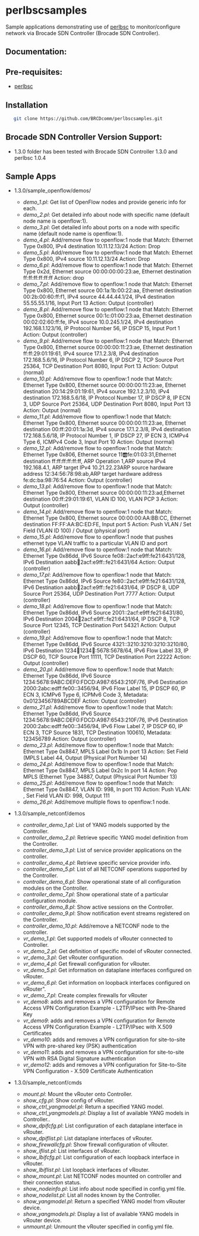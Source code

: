 # perlbscsamples
Sample applications demonstrating use of [perlbsc](https://github.com/BRCDcomm/perlbsc) to monitor/configure network via Brocade SDN Controller (Brocade SDN Controller).

## Documentation:

## Pre-requisites:
* [perlbsc](https://github.com/BRCDcomm/perlbsc)

## Installation
```bash
   git clone https://github.com/BRCDcomm/perlbscsamples.git
```

## Brocade SDN Controller Version Support:
* 1.3.0 folder has been tested with Brocade SDN Controller 1.3.0 and perlbsc 1.0.4


## Sample Apps

* 1.3.0/sample_openflow/demos/
    * _demo_1.pl_: Get list of OpenFlow nodes and provide generic info for each.
    * _demo_2.pl_: Get detailed info about node with specific name (default node name is openflow:1).
    * _demo_3.pl_: Get detailed info about ports on a node with specific name (default node name is openflow:1).
    * _demo_4.pl_: Add/remove flow to openflow:1 node that Match: Ethernet Type 0x800, IPv4 destination 10.11.12.13/24 Action: Drop
    * _demo_5.pl_: Add/remove flow to openflow:1 node that Match: Ethernet Type 0x800, IPv4 source 10.11.12.13/24 Action: Drop
    * _demo_6.pl_: Add/remove flow to openflow:1 node that Match: Ethernet Type 0x2d, Ethernet source 00:00:00:00:23:ae, Ethernet destination ff:ff:ff:ff:ff:ff Action: drop
    * _demo_7.pl_:  Add/remove flow to openflow:1 node that Match: Ethernet Type 0x800, Ethernet source 00:1a:1b:00:22:aa, Ethernet destination 00:2b:00:60:ff:f1, IPv4 source 44.44.44.1/24, IPv4 destination 55.55.55.1/16, Input Port 13 Action: Output (controller)
    * _demo_8.pl_: Add/remove flow to openflow:1 node that Match: Ethernet Type 0x800, Ethernet source 00:1c:01:00:23:aa, Ethernet destination 00:02:02:60:ff:fe, IPv4 source 10.0.245.1/24, IPv4 destination 192.168.1.123/16, IP Protocol Number 56, IP DSCP 15, Input Port 1 Action: Output (controller)
    * _demo_9.pl_: Add/remove flow to openflow:1 node that Match: Ethernet Type 0x800, Ethernet source 00:00:00:11:23:ae, Ethernet destination ff:ff:29:01:19:61, IPv4 source 17.1.2.3/8, IPv4 destination 172.168.5.6/16, IP Protocol Number 6, IP DSCP 2, TCP Source Port 25364, TCP Destination Port 8080, Input Port 13 Action: Output (normal)
    * _demo_10.pl_: Add/remove flow to openflow:1 node that Match: Ethernet Type 0x800, Ethernet source 00:00:00:11:23:ae, Ethernet destination 20:14:29:01:19:61, IPv4 source 192.1.2.3/10, IPv4 destination 172.168.5.6/18, IP Protocol Number 17, IP DSCP 8, IP ECN 3, UDP Source Port 25364, UDP Destination Port 8080, Input Port 13 Action: Output (normal)
    * _demo_11.pl_: Add/remove flow to openflow:1 node that Match: Ethernet Type 0x800, Ethernet source 00:00:00:11:23:ae, Ethernet destination 00:ff:20:01:1a:3d, IPv4 source 17.1.2.3/8, IPv4 destination 172.168.5.6/18, IP Protocol Number 1, IP DSCP 27, IP ECN 3, ICMPv4 Type 6, ICMPv4 Code 3, Input Port 10 Action: Output (normal)
    * _demo_12.pl_: Add/remove flow to openflow:1 node that Match: Ethernet Type 0x806, Ethernet source 11:ab:fe:01:03:31,Ethernet destination ff:ff:ff:ff:ff:ff, ARP Operation 1,ARP source IPv4 192.168.4.1, ARP target IPv4 10.21.22.23ARP source hardware address 12:34:56:78:98:ab,ARP target hardware address fe:dc:ba:98:76:54 Action: Output (controller)
    * _demo_13.pl_: Add/remove flow to openflow:1 node that Match: Ethernet Type 0x800, Ethernet source 00:00:00:11:23:ad,Ethernet destination 00:ff:29:01:19:61, VLAN ID 100, VLAN PCP 3 Action: Output (controller)
    * _demo_14.pl_: Add/remove flow to openflow:1 node that Match: Ethernet Type 0x800, Ethernet source 00:00:00:AA:BB:CC, Ethernet destination FF:FF:AA:BC:ED:FE, Input port 5 Action: Push VLAN / Set Field (VLAN ID 100) / Output (physical port)
    * _demo_15.pl_: Add/remove flow to openflow:1 node that pushes ethernet type VLAN traffic to a particular VLAN ID and port 
    * _demo_16.pl_: Add/remove flow to openflow:1 node that Match: Ethernet Type 0x86dd, IPv6 Source fe08::2acf:e9ff:fe21:6431/128, IPv6 Destination aabb:1234:2acf:e9ff::fe21:6431/64 Action: Output (controller)
    * _demo_17.pl_: Add/remove flow to openflow:1 node that Match: Ethernet Type 0x86dd, IPv6 Source fe80::2acf:e9ff:fe21:6431/128, IPv6 Destination aabb:1234:2acf:e9ff::fe21:6431/64, IP DSCP 8, UDP Source Port 25364, UDP Destination Port 7777 Action: Output (controller)
    * _demo_18.pl_: Add/remove flow to openflow:1 node that Match: Ethernet Type 0x86dd, IPv6 Source 2001::2acf:e9ff:fe21:6431/80, IPv6 Destination 2004:1234:2acf:e9ff::fe21:6431/64, IP DSCP 8, TCP Source Port 12345, TCP Destination Port 54321 Action: Output (controller)
    * _demo_19.pl_: Add/remove flow to openflow:1 node that Match: Ethernet Type 0x86dd, IPv6 Source 4321::3210:3210:3210:3210/80, IPv6 Destination 1234:1234:1234:1234::5678:5678/64, IPv6 Flow Label 33, IP DSCP 60, TCP Source Port 11111, TCP Destination Port 22222 Action: Output (controller)
    * _demo_20.pl_: Add/remove flow to openflow:1 node that Match: Ethernet Type 0x86dd, IPv6 Source 1234:5678:9ABC:DEF0:FDCD:A987:6543:210F/76, IPv6 Destination 2000:2abc:edff:fe00::3456/94, IPv6 Flow Label 15, IP DSCP 60, IP ECN 3, ICMPv6 Type 6, ICPMv6 Code 3, Metadata: 0x0123456789ABCDEF Action: Output (controller)
    * _demo_21.pl_: Add/remove flow to openflow:1 node that Match: Ethernet Type 0x86dd, IPv6 Source 1234:5678:9ABC:DEF0:FDCD:A987:6543:210F/76, IPv6 Destination 2000:2abc:edff:fe00::3456/94, IPv6 Flow Label 7, IP DSCP 60, IP ECN 3, TCP Source 1831, TCP Destination 100610, Metadata: 123456789 Action: Output (controller)
    * _demo_23.pl_: Add/remove flow to openflow:1 node that Match: Ethernet Type 0x8847, MPLS Label 0x1b In port 13 Action: Set Field (MPLS Label 44, Output (Physical Port Number 14)
    * _demo_24.pl_: Add/remove flow to openflow:1 node that Match: Ethernet Type 0x8847, MPLS Label 0x2c In port 14 Action: Pop MPLS (Ethernet Type 34887, Output (Physical Port Number 13)
    * _demo_25.pl_: Add/remove flow to openflow:1 node that Match: Ethernet Type 0x8847, VLAN ID: 998, In port 110 Action: Push VLAN: <ethertype stag>, Set Field VLAN ID: 998, Output 111
    * _demo_26.pl_: Add/remove multiple flows to openflow:1 node.

* 1.3.0/sample_netconf/demos
    * _controller_demo_1.pl_: List of YANG models supported by the Controller.
    * _controller_demo_2.pl_: Retrieve specific YANG model definition from the Controller.
    * _controller_demo_3.pl_: List of service provider applications on the controller.
    * _controller_demo_4.pl_: Retrieve specific service provider info.
    * _controller_demo_5.pl_: List of all NETCONF operations supported by the Controller.
    * _controller_demo_6.pl_: Show operational state of all configuration modules on the Controller.
    * _controller_demo_7.pl_: Show operational state of a particular configuration module.
    * _controller_demo_8.pl_: Show active sessions on the Controller.
    * _controller_demo_9.pl_: Show notification event streams registered on the Controller.
    * _controller_demo_10.pl_: Add/remove a NETCONF node to the controller.
    * _vr_demo_1.pl_: Get supported models of vRouter connected to Controller.
    * _vr_demo_2.pl_: Get definition of specific model of vRouter connected.
    * _vr_demo_3.pl_: Get vRouter configuration.
    * _vr_demo_4.pl_: Get firewall configuration for vRouter.
    * _vr_demo_5.pl_: Get information on dataplane interfaces configured on vRouter.
    * _vr_demo_6.pl_: Get information on loopback interfaces configured on vRouter".
    * _vr_demo_7.pl_: Create complex firewalls for vRouter
    * _vr_demo8_: adds and removes a VPN configuration for Remote Access VPN Configuration Example - L2TP/IPsec with Pre-Shared Key
    * _vr_demo9_: adds and removes a VPN configuration for Remote Access VPN Configuration Example - L2TP/IPsec with X.509 Certificates
    * _vr_demo10_: adds and removes a VPN configuration for site-to-site VPN with pre-shared key (PSK) authentication
    * _vr_demo11_: adds and removes a VPN configuration for site-to-site VPN with RSA Digital Signature authentication
    * _vr_demo12_: adds and removes a VPN configuration for Site-to-Site VPN Configuration - X.509 Certificate Authentication
* 1.3.0/sample_netconf/cmds
    * _mount.pl_: Mount the vRouter onto Controller.
    * _show_cfg.pl_: Show config of vRouter.
    * _show_ctrl_yangmodel.pl_: Return a specified YANG model.
    * _show_ctrl_yangmodels.pl_: Display a list of available YANG models in Controller..
    * _show_dpifcfg.pl_: List configuration of each dataplane interface in vRouter.
    * _show_dpiflist.pl_: List dataplane interfaces of vRouter.
    * _show_firewallcfg.pl_: Show firewall configuration of vRouter.
    * _show_iflist.pl_: List interfaces of vRouter.
    * _show_lbifcfg.pl_: List configuration of each loopback interface in vRouter.
    * _show_lbiflist.pl_: List loopback interfaces of vRouter.
    * _show_mount.pl_: List NETCONF nodes mounted on controller and their connection status.
    * _show_nodeinfo.pl_: List info about node specified in config.yml file.
    * _show_nodelist.pl_: List all nodes known by the Controller.
    * _show_yangmodel.pl_: Return a specified YANG model from vRouter device.
    * _show_yangmodels.pl_: Display a list of available YANG models in vRouter device.
    * _unmount.pl_: Unmount the vRouter specified in config.yml file.

